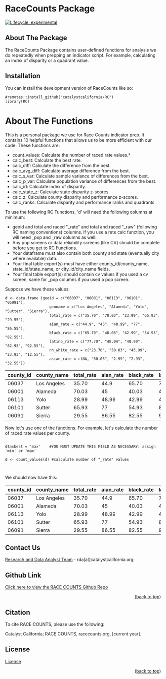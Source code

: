 
# RaceCounts Package

<!-- badges: start -->
[![Lifecycle: experimental](https://img.shields.io/badge/lifecycle-experimental-orange.svg)](https://lifecycle.r-lib.org/articles/stages.html#experimental)
<!-- badges: end -->

## About The Package


The RaceCounts Package contains user-defined functions for analysis we do repeatedly when prepping an indicator script. For example, calculating an index of disparity or a quadrant value.


## Installation

You can install the development version of RaceCounts like so:

```{r}
#remotes::install_github("catalystcalifornia/RC")
library(RC)

```

# About The Functions

This is a personal package we use for Race Counts indicator prep. It contains 10 helpful functions that allows us to be more efficient with our code. These functions are: 

* count_values: Calculate the number of raced rate values.*
* calc_best: Calculate the best rate.
* calc_diff: Calculate the difference from the best.
* calc_avg_diff: Calculate average difference from the best.
* calc_s_var: Calculate sample variance of differences from the best.
* calc_p_var: Calculate population variance of differences from the best.
* calc_id: Calculate index of disparity.
* calc_state_z: Calculate state disparity z-scores.
* calc_z: Calculate county disparity and performance z-scores.
* calc_ranks: Calculate disparity and performance ranks and quadrants. 


To use the following RC Functions, 'd' will need the following columns at minimum:

* geoid and total and raced "_rate" and total and raced "_raw" (following RC naming conventions) columns. If you use a rate calc function, you will need _pop and _raw columns as well.
* Any pop screens or data reliability screens (like CV) should be complete before you get to RC Functions.
* Your dataframe must also contain both county and state (eventually city where available) data.
* Your final table export(s) must have either county_id/county_name, state_id/state_name, or city_id/city_name fields.
* Your final table export(s) should contain cv values if you used a cv screen, same for _pop columns if you used a pop screen.


Suppose we have these values: 

```{r}
d <- data.frame (geoid = c("06037", "06001", "06113", "06101", "06091"),
                    geoname = c("Los Angeles", "Alameda", "Yolo", "Sutter", "Sierra"),
                    total_rate = c("35.70", "70.03", "23.99", "65.93", "29.55"), 
                    aian_rate = c("44.9", "45", "48.99", "77", "86.55"),
                    black_rate = c("65.70", "40.03", "42.99", "54.93", "82.55"),
                    latino_rate = c("77.70", "48.04", "40.99", "82.93", "92.55"),
                    nh_white_rate = c("23.70", "50.03", "45.99", "23.93", "12.55"),
                    asian_rate = c(NA, "80.03", "2.99", "2.93", "32.55"))

```

county_id     | county_name   | total_rate    | aian_rate    | black_rate   | latino_rate   | nh_white_rate | asian_rate
------------- | ------------- | ------------- |------------- |------------- | ------------- | ------------- |-------------
06037         | Los Angeles   | 35.70         | 44.9         | 65.70        | 77.70         | 23.70         | NA
06001         | Alameda       | 70.03         | 45           | 40.03        | 48.04         | 50.03         | 80.03
06113         | Yolo          | 28.99         | 48.99        | 42.99        | 40.99         | 45.99         | 2.99
06101         | Sutter        | 65.93         | 77           | 54.93        | 82.93         | 23.93         | 2.93
06091         | Sierra        | 29.55         | 86.55        | 82.55        | 92.55         | 12.55         | 32.55


Now let's use one of the functions. For example, let's calculate the number of raced rate values per county.  


```{r}

d$asbest = 'max'    #YOU MUST UPDATE THIS FIELD AS NECESSARY: assign 'min' or 'max'

d <- count_values(d) #calculate number of "_rate" values



```

 We should now have this:
 
county_id     | county_name   | total_rate    | aian_rate    | black_rate   | latino_rate   | nh_white_rate | asian_rate  | values_count
------------- | ------------- | ------------- |------------- |------------- | ------------- | ------------- |-------------| -------------
06037         | Los Angeles   | 35.70         | 44.9         | 65.70        | 77.70         | 23.70         | 0           | 4
06001         | Alameda       | 70.03         | 45           | 40.03        | 48.04         | 50.03         | 80.03       | 5
06113         | Yolo          | 28.99         | 48.99        | 42.99        | 40.99         | 45.99         | 2.99        | 5
06101         | Sutter        | 65.93         | 77           | 54.93        | 82.93         | 23.93         | 2.93        | 5
06091         | Sierra        | 29.55         | 86.55        | 82.55        | 92.55         | 12.55         | 32.55       | 5


## Contact Us
[Research and Data Analyst Team](https://www.catalystcalifornia.org/how-we-do-it/research-data-analysis) - rda[at]catalystcalifornia.org  <br>

## Github Link
[Click here to view the RACE COUNTS Github Repo](https://github.com/catalystcalifornia/RaceCounts)

<p align="right">(<a href="#top">back to top</a>)</p>


## Citation
To cite RACE COUNTS, please use the following:

Catalyst California; RACE COUNTS, racecounts.org, [current year].


## License

[License](License.md)

<p align="right">(<a href="#top">back to top</a>)</p>






